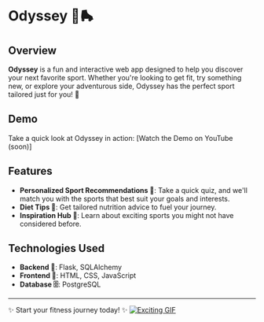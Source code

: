 # Odyssey 🎱🛼 

## Overview  
**Odyssey** is a fun and interactive web app designed to help you discover your next favorite sport. Whether you're looking to get fit, try something new, or explore your adventurous side, Odyssey has the perfect sport tailored just for you! 💪  

## Demo  
Take a quick look at Odyssey in action: [Watch the Demo on YouTube (soon)] 

## Features  
- **Personalized Sport Recommendations 🎯**: Take a quick quiz, and we'll match you with the sports that best suit your goals and interests.  
- **Diet Tips 🥗**: Get tailored nutrition advice to fuel your journey.  
- **Inspiration Hub 🌈**: Learn about exciting sports you might not have considered before.  

## Technologies Used  
- **Backend 🔧**: Flask, SQLAlchemy  
- **Frontend 🎨**: HTML, CSS, JavaScript  
- **Database 🗄️**: PostgreSQL  

---

✨ Start your fitness journey today! ✨
[![Exciting GIF](https://i.giphy.com/media/v1.Y2lkPTc5MGI3NjExcGZiNTE5dXFhNnhmaDZ2ZTJrbTYyeGl2aHp4d3F0aXNkajRmYnA3byZlcD12MV9pbnRlcm5hbF9naWZfYnlfaWQmY3Q9cw/IdZmGiHplBUUS2FrOv/giphy.gif)](https://www.linkedin.com/in/ritagalkov/)

